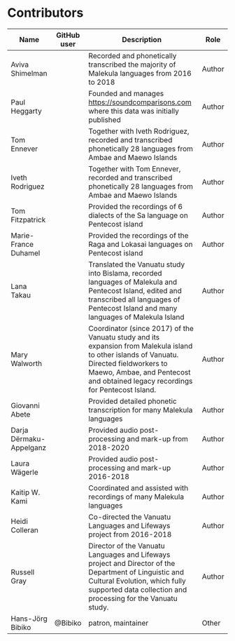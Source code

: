 # Contributors

Name               | GitHub user     | Description                          | Role
---                | ---             | ---                                  | ---
Aviva Shimelman |  | Recorded and phonetically transcribed the majority of Malekula languages from 2016 to 2018 | Author
Paul Heggarty |  | Founded and manages https://soundcomparisons.com where this data was initially published | Author
Tom Ennever |  | Together with Iveth Rodriguez, recorded and transcribed phonetically 28 languages from Ambae and Maewo Islands | Author
Iveth Rodriguez |  | Together with Tom Ennever, recorded and transcribed phonetically 28 languages from Ambae and Maewo Islands | Author
Tom Fitzpatrick |  | Provided the recordings of 6 dialects of the Sa language on Pentecost island | Author
Marie-France Duhamel |  | Provided the recordings of the Raga and Lokasai languages on Pentecost island | Author
Lana Takau |  | Translated the Vanuatu study into Bislama, recorded languages of Malekula and Pentecost Island, edited and transcribed all languages of Pentecost Island and many languages of Malekula Island  | Author
Mary Walworth |  | Coordinator (since 2017) of the Vanuatu study and its expansion from Malekula island to other islands of Vanuatu. Directed fieldworkers to Maewo, Ambae, and Pentecost and obtained legacy recordings for Pentecost Island. | Author
Giovanni Abete |  | Provided detailed phonetic transcription for many Malekula languages  | Author
Darja Dërmaku-Appelganz |  | Provided audio post-processing and mark-up from 2018-2020 | Author
Laura Wägerle |  | Provided audio post-processing and mark-up 2016-2018 | Author
Kaitip W. Kami |  | Coordinated and assisted with recordings of many Malekula languages | Author
Heidi Colleran |  | Co-directed the Vanuatu Languages and Lifeways project from 2016-2018 | Author
Russell Gray |  | Director of the Vanuatu Languages and Lifeways project and Director of the Department of Linguistic and Cultural Evolution, which fully supported data collection and processing for the Vanuatu study. | Author
Hans-Jörg Bibiko | @Bibiko | patron, maintainer | Other

